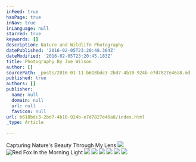 ```yaml
---
inFeed: true
hasPage: true
inNav: true
inLanguage: null
starred: true
keywords: []
description: Nature and Wildlife Photography
datePublished: '2016-02-05T23:20:48.364Z'
dateModified: '2016-02-05T23:20:45.183Z'
title: Photography By Joe Wilson
author: []
sourcePath: _posts/2016-01-11-b618bdc3-2bd7-4b10-924b-e7d7827e46a8.md
published: true
authors: []
publisher:
  name: null
  domain: null
  url: null
  favicon: null
url: b618bdc3-2bd7-4b10-924b-e7d7827e46a8/index.html
_type: Article

---
```

Capturing Nature's Beauty Through My Lens
![](https://s3-us-west-2.amazonaws.com/the-grid-img/p/32973fcc0aa359c1a72a4cd7ba61d3ddecd15851.jpg)
![Red Fox In the Morning Light](https://s3-us-west-2.amazonaws.com/the-grid-img/p/f6d3fe7c7283132960ae803004260d89c2949413.jpg)
![](https://s3-us-west-2.amazonaws.com/the-grid-img/p/23d77b61d6117d57f9b8dc5f217d3b4e953fab7c.jpg)
![](https://s3-us-west-2.amazonaws.com/the-grid-img/p/e2ee23ade291a34b12db1234a73ea05be855263f.jpg)
![](https://s3-us-west-2.amazonaws.com/the-grid-img/p/adbf7b94aa6f253e2e4787f64f9c4aada94d0a1b.jpg)
![](https://s3-us-west-2.amazonaws.com/the-grid-img/p/080cf40abc86f44c5ffe58f524e3cb9ba3baf495.jpg)
![](https://s3-us-west-2.amazonaws.com/the-grid-img/p/7efa8d4f1ea3bc9c1c0c3e27be7964bae658288f.jpg)
![](https://the-grid-user-content.s3-us-west-2.amazonaws.com/5318ee37-e7b8-4dc2-a4de-d9f5770a9d27.jpg)
